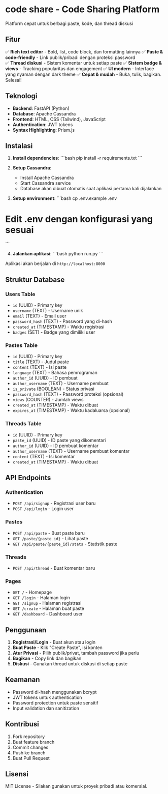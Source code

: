 # code share - Code Sharing Platform

Platform cepat untuk berbagi paste, kode, dan thread diskusi 

## Fitur

✅ **Rich text editor** - Bold, list, code block, dan formatting lainnya
✅ **Paste & code-friendly** - Link publik/pribadi dengan proteksi password  
✅ **Thread diskusi** - Sistem komentar untuk setiap paste
✅ **Sistem badge & views** - Tracking popularitas dan engagement
✅ **UI modern** - Interface yang nyaman dengan dark theme
✅ **Cepat & mudah** - Buka, tulis, bagikan. Selesai!

## Teknologi

- **Backend**: FastAPI (Python)
- **Database**: Apache Cassandra
- **Frontend**: HTML, CSS (Tailwind), JavaScript
- **Authentication**: JWT tokens
- **Syntax Highlighting**: Prism.js

## Instalasi

1. **Install dependencies**:
\`\`\`bash
pip install -r requirements.txt
\`\`\`

2. **Setup Cassandra**:
   - Install Apache Cassandra
   - Start Cassandra service
   - Database akan dibuat otomatis saat aplikasi pertama kali dijalankan

3. **Setup environment**:
\`\`\`bash
cp .env.example .env
# Edit .env dengan konfigurasi yang sesuai
\`\`\`

4. **Jalankan aplikasi**:
\`\`\`bash
python run.py
\`\`\`

Aplikasi akan berjalan di `http://localhost:8000`

## Struktur Database

### Users Table
- `id` (UUID) - Primary key
- `username` (TEXT) - Username unik
- `email` (TEXT) - Email user
- `password_hash` (TEXT) - Password yang di-hash
- `created_at` (TIMESTAMP) - Waktu registrasi
- `badges` (SET<TEXT>) - Badge yang dimiliki user

### Pastes Table
- `id` (UUID) - Primary key
- `title` (TEXT) - Judul paste
- `content` (TEXT) - Isi paste
- `language` (TEXT) - Bahasa pemrograman
- `author_id` (UUID) - ID pembuat
- `author_username` (TEXT) - Username pembuat
- `is_private` (BOOLEAN) - Status privasi
- `password_hash` (TEXT) - Password proteksi (opsional)
- `views` (COUNTER) - Jumlah views
- `created_at` (TIMESTAMP) - Waktu dibuat
- `expires_at` (TIMESTAMP) - Waktu kadaluarsa (opsional)

### Threads Table
- `id` (UUID) - Primary key
- `paste_id` (UUID) - ID paste yang dikomentari
- `author_id` (UUID) - ID pembuat komentar
- `author_username` (TEXT) - Username pembuat komentar
- `content` (TEXT) - Isi komentar
- `created_at` (TIMESTAMP) - Waktu dibuat

## API Endpoints

### Authentication
- `POST /api/signup` - Registrasi user baru
- `POST /api/login` - Login user

### Pastes
- `POST /api/paste` - Buat paste baru
- `GET /paste/{paste_id}` - Lihat paste
- `GET /api/paste/{paste_id}/stats` - Statistik paste

### Threads
- `POST /api/thread` - Buat komentar baru

### Pages
- `GET /` - Homepage
- `GET /login` - Halaman login
- `GET /signup` - Halaman registrasi
- `GET /create` - Halaman buat paste
- `GET /dashboard` - Dashboard user

## Penggunaan

1. **Registrasi/Login** - Buat akun atau login
2. **Buat Paste** - Klik "Create Paste", isi konten
3. **Atur Privasi** - Pilih publik/privat, tambah password jika perlu
4. **Bagikan** - Copy link dan bagikan
5. **Diskusi** - Gunakan thread untuk diskusi di setiap paste

## Keamanan

- Password di-hash menggunakan bcrypt
- JWT tokens untuk authentication
- Password protection untuk paste sensitif
- Input validation dan sanitization

## Kontribusi

1. Fork repository
2. Buat feature branch
3. Commit changes
4. Push ke branch
5. Buat Pull Request

## Lisensi

MIT License - Silakan gunakan untuk proyek pribadi atau komersial.
